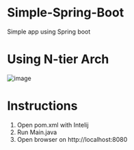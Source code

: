 # Simple-Spring-Boot
Simple app using Spring boot

# Using N-tier Arch
<img src="https://i.ibb.co/ZmDwD1N/image.png" alt="image" border="0">

# Instructions
1. Open pom.xml with Intelij
2. Run Main.java
3. Open browser on http://localhost:8080
